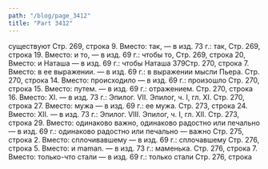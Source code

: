 ```yaml
---
path: "/blog/page_3412"
title: "Part 3412"
---
```


 существуют
Стр. 269, строка 9.
Вместо: так, — в изд. 73 г.: так,
Стр. 269, строка 19.
Вместо: и то, — в изд. 69 г.: чтобы то,
Стр. 269, строка 20,
Вместо: и Наташа — в изд. 69 г.: чтобы Наташа
379Стр. 270, строка 7.
Вместо: в ее выражении. — в изд. 69 г.: в выражении мысли Пьера.
Стр. 270, строка 14.
Вместо: происходило — в изд. 69 г.: произошло
Стр. 270, строка 15.
Вместо: путем. — в изд. 69 г.: отражением.
Стр. 270, строка 16.
Вместо: XI. — в изд. 73 г.: Эпилог. VII.
Эпилог, ч. I, гл. XI.
Стр. 270, строка 27.
Вместо: мужа — в изд. 69 г.: ее мужа.
Стр. 273, строка 24.
Вместо: XII. — в изд. 73 г.: Эпилог. VIII.
Эпилог, ч. I, гл. XII.
Стр. 273, строка 29.
Вместо: одинаково важно, одинаково радостно или печально — в изд. 69 г.: одинаково радостно или печально — важно
Стр. 275, строка 2.
Вместо: сплочивавшему — в изд. 69 г.: сплочавшему
Стр. 276, строка 5.
Вместо: и maman. — в изд. 73 г.: маменька.
Стр. 276, строка 7.
Вместо: только-что стали — в изд. 69 г.: только стали
Стр. 276, строка
